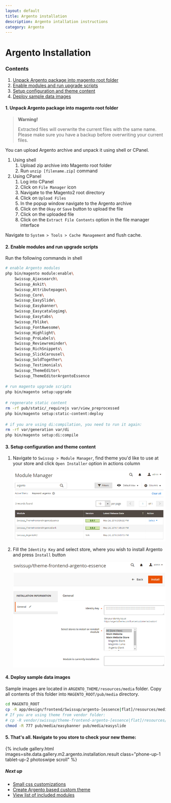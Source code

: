 ```yaml
---
layout: default
title: Argento installation
description: Argento intallation instructions
category: Argento
---
```


# Argento Installation

### Contents

 1. [Unpack Argento package into magento root folder](#unpack-argento-package-into-magento-root-folder)
 2. [Enable modules and run upgrade scripts](#enable-modules-and-run-upgrade-scripts)
 3. [Setup configuration and theme content](#setup-configuration-and-theme-content)
 4. [Deploy sample data images](#deploy-sample-data-images)

#### 1. Unpack Argento package into magento root folder

> **Warning!**
>
> Extracted files will overwrite the current files with the same name.
> Please make sure you have a backup before overwriting your current files.

You can upload Argento archive and unpack it using shell or CPanel.

 1. Using shell
    1. Upload zip archive into Magento root folder
    2. Run `unzip [filename.zip]` command
 2. Using CPanel
    1. Log into CPanel
    2. Click on `File Manager` icon
    3. Navigate to the Magento2 root directory
    4. Click on `Upload Files`
    5. In the popup window navigate to the Argento archive
    6. Click on the `Okay` or `Save` button to upload the file
    7. Click on the uploaded file
    8. Click on the `Extract File Contents` option in the file manager interface

Navigate to `System > Tools > Сache Management` and flush cache.

#### 2. Enable modules and run upgrade scripts

Run the following commands in shell

```bash
# enable Argento modules
php bin/magento module:enable\
    Swissup_Ajaxsearch\
    Swissup_Askit\
    Swissup_Attributepages\
    Swissup_Core\
    Swissup_EasySlide\
    Swissup_Easybanner\
    Swissup_Easycatalogimg\
    Swissup_Easytabs\
    Swissup_Fblike\
    Swissup_FontAwesome\
    Swissup_Highlight\
    Swissup_ProLabels\
    Swissup_Reviewreminder\
    Swissup_RichSnippets\
    Swissup_SlickCarousel\
    Swissup_SoldTogether\
    Swissup_Testimonials\
    Swissup_ThemeEditor\
    Swissup_ThemeEditorArgentoEssence

# run magento upgrade scripts
php bin/magento setup:upgrade

# regenerate static content
rm -rf pub/static/_requirejs var/view_preprocessed
php bin/magento setup:static-content:deploy

# if you are using di:compilation, you need to run it again:
rm -rf var/generation var/di
php bin/magento setup:di:compile
```

#### 3. Setup configuration and theme content

1. Navigate to `Swissup > Module Manager`, find theme you'd like to use at
    your store and click `Open Installer` option in actions column

    ![Module manager](/images/m2/argento/installation/module_manager.png)

2. Fill the `Identity Key` and select store, where you wish to install Argento
    and press `Install` button

    ![Installation Form](/images/m2/argento/installation/form.png)

#### 4. Deploy sample data images

Sample images are located in `ARGENTO_THEME/resources/media` folder. Copy
all contents of this folder into `MAGENTO_ROOT/pub/media` directory.

```bash
cd MAGENTO_ROOT
cp -R app/design/frontend/Swissup/argento-[essence|flat]/resources/media/* pub/media/
# If you are using theme from vendor folder:
# cp -R vendor/swissup/theme-frontend-argento-[essence|flat]/resources/media/* pub/media/
chmod -R 777 pub/media/easybanner pub/media/easyslide
```

#### 5. That's all. Navigate to you store to check your new theme:

{% include gallery.html images=site.data.gallery.m2.argento.installation.result class="phone-up-1 tablet-up-2 photoswipe scroll" %}

##### Next up

- [Small css customizations](/m2/argento/customization/custom-css/)
- [Create Argento based custom theme](/m2/argento/customization/custom-theme/)
- [View list of included modules](/m2/argento/#extensions)
